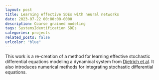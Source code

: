 ```yaml
---
layout: post
title: Learning effective SDEs with neural networks
date: 2023-07-22 00:00:00-0000
description: Coarse grained modeling
tags: SystemsIdentification SDEs
categories: projects
related_posts: false
urlcolor: "blue"
---
```


This work is a re-creation of a method for learning effective stochastic differential equations modeling a dynamical system from [Dietrich et al](https://arxiv.org/abs/2106.09004). It also introduces numerical methods for integrating stochastic differential equations.